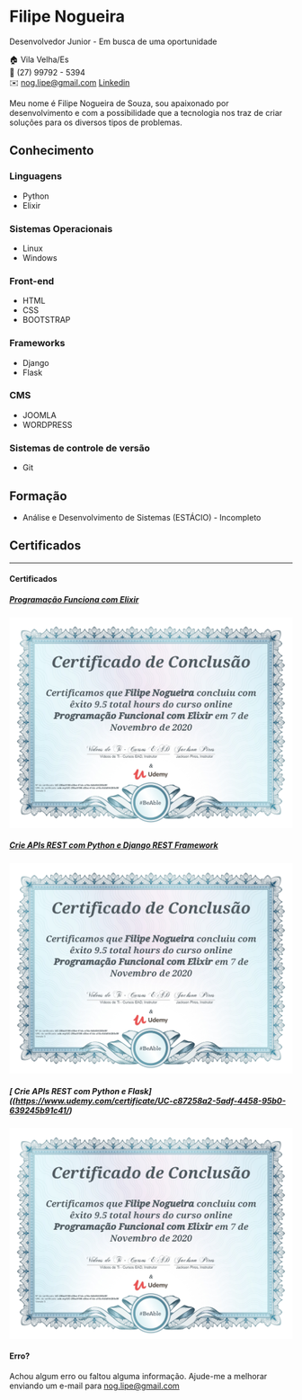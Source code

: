 # Filipe Nogueira 

Desenvolvedor Junior - Em busca de uma oportunidade 

:house:    Vila Velha/Es <br>
:iphone:   (27) 99792 - 5394 <br>
:envelope:  nog.lipe@gmail.com
[Linkedin](https://www.linkedin.com/in/filipe-nogueira-souza/)

Meu nome é Filipe Nogueira de Souza, sou apaixonado por desenvolvimento e com a possibilidade que a tecnologia nos traz de criar soluções para os diversos tipos de problemas. 

## Conhecimento

### Linguagens
* Python
* Elixir

### Sistemas Operacionais
* Linux
* Windows

### Front-end
* HTML
* CSS
* BOOTSTRAP

### Frameworks
* Django
* Flask

### CMS
* JOOMLA
* WORDPRESS

### Sistemas de controle de versão
* Git

## Formação
* Análise e Desenvolvimento de Sistemas (ESTÁCIO) - Incompleto

## Certificados

-------------------------------------
#### Certificados

##### [Programação Funciona com Elixir](https://www.udemy.com/course/programacao-funcional-com-elixir)
![Certificado](img/certificado.jpg)

##### [ Crie APIs REST com Python e Django REST Framework](https://www.udemy.com/certificate/UC-150a3229-5f91-468a-9777-3376ec889dd3/)
![Certificado](img/certificado.jpg)


##### [ Crie APIs REST com Python e Flask]((https://www.udemy.com/certificate/UC-c87258a2-5adf-4458-95b0-639245b91c41/)
![Certificado](img/certificado.jpg)


#### Erro?
Achou algum erro ou faltou alguma informação. Ajude-me a melhorar enviando um e-mail para nog.lipe@gmail.com
